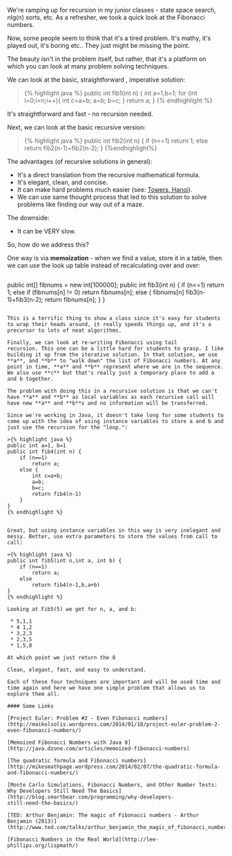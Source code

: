 <!--
.. title: Fibonacci by the tail
.. slug: 2014-02-13-fibonacci.md
.. date: 2014-02-13
.. tags: 
.. type: text
-->


We're ramping up for recursion in my junior classes - state space
search, nlg(n) sorts, etc. As a refresher, we took a quick look at the
Fibonacci numbers.

Now, some people seem to think that it's a tired problem. It's mathy,
it's played out, it's boring etc.. They just might be missing the
point.


The beauty isn't in the problem itself, but rather, that it's a
platform on which you can look at many problem solving techniques.

We can look at the basic, straightforward , imperative solution:


>{% highlight java %}
public int fib1(int n) {
  int a=1,b=1;
  for (int i=0;i<n;i++){
    int c=a+b;
    a=b;
    b=c;
  }
  return a;
}
{% endhighlight %}


It's straightforward and fast - no recursion needed.

Next, we can look at the basic recursive version:


>{% highlight java %}
public int fib2(int n) {
 if (n<=1)
   return 1;
 else
	return fib2(n-1)+fib2(n-2);
}
{%endhighlight%}

The advantages (of recursive solutions in general):

 * It's a direct translation from the recursive mathematical formula.
 * It's elegant, clean, and concise.
 * It can make hard problems much easier (see: [Towers, Hanoi](http://cestlaz.github.io/2010/01/10/towers-of-hanoi.html#.Uv1m4N_EvZ8)).
 * We can use same thought process that led to this solution to solve
   problems like finding our way out of a maze.

The downside:

 * It can be VERY slow.

So, how do we address this?

One way is via **memoization** - when we find a value, store it in a
table, then we can use the look up table instead of recalculating over
and over:
 

> ```java
public int[] fibnums = new int[100000]; 
public int fib3(int n) {
 if (n<=1)
   return 1;
 else if (fibnums[n] != 0)
	return fibnums[n];
 else {
   fibnums[n] fib3(n-1)+fib3(n-2);
   return fibnums[n];
   }
}
```

This is a terrific thing to show a class since it's easy for students
to wrap their heads around, it really speeds things up, and it's a
precursor to lots of neat algorithms.

Finally, we can look at re-writing Fibonacci using tail
recursion. This one can be a little hard for students to grasp. I like
building it up from the iterative solution. In that solution, we use
**a**, and **b** to "walk down" the list of Fibonacci numbers. At any point in time, **a** and **b** represent where we are in the sequence. We also use **c** but that's really just a temporary place to add a and b together.

The problem with doing this in a recursive solution is that we can't
have **a** and **b** as local variables as each recursive call will
have new **a** and **b**s and no information will be transferred.

Since we're working in Java, it doesn't take long for some students to come up with the idea of using instance variables to store a and b and just use the recursion for the "loop.":

>{% highlight java %}
public int a=1, b=1
public int fib4(int n) {
	if (n==1)
		return a;
	else {
		int c=a+b;
		a=b;
		b=c;
		return fib4(n-1)
	}
}
{% endhighlight %}


Great, but using instance variables in this way is very inelegant and messy. Better, use extra parameters to store the values from call to call:

>{% highlight java %}
public int fib5(int n,int a, int b) {
	if (n==1)
		return a;
	else
		return fib4(n-1,b,a+b)
}
{% endhighlight %}

Looking at Fib5(5) we get for n, a, and b:

 * 5,1,1
 * 4 1,2
 * 3,2,3
 * 2,3,5
 * 1,5,8

At which point we just return the 8

Clean, elegant, fast, and easy to understand.

Each of these four techniques are important and will be used time and time again and here we have one simple problem that allows us to explore them all.

#### Some Links

[Project Euler: Problem #2 - Even Fibonacci numbers](http://maikolsolis.wordpress.com/2014/01/18/project-euler-problem-2-even-fibonacci-numbers/)

[Memoized Fibonacci Numbers with Java 8](http://java.dzone.com/articles/memoized-fibonacci-numbers)

[The quadratic formula and Fibonacci numbers](http://mikesmathpage.wordpress.com/2014/02/07/the-quadratic-formula-and-fibonacci-numbers/)

[Monte Carlo Simulations, Fibonacci Numbers, and Other Number Tests: Why Developers Still Need The Basics](http://blog.smartbear.com/programming/why-developers-
still-need-the-basics/)

[TED: Arthur Benjamin: The magic of Fibonacci numbers - Arthur Benjamin (2013)](http://www.ted.com/talks/arthur_benjamin_the_magic_of_fibonacci_numbers.html)

[Fibonacci Numbers in the Real World](http://lee-phillips.org/lispmath/)
